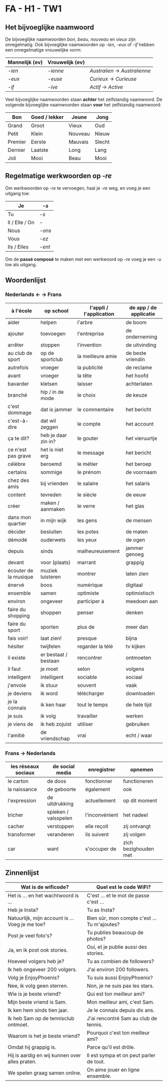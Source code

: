 # FA - H1 - TW1

## Het bijvoeglijke naamwoord

De bijvoeglijke naamwoorden *bon*, *beau*, *nouveau* en *vieux* zijn onregelmatig. Ook bijvoeglijke naamwoorden op *-ien*, *-eux* of *-if* hebben een onregelmatige vrouwelijke vorm:

| **Mannelijk (ev)** | **Vrouwelijk (ev)** |                               |
|--------------------|---------------------|-------------------------------|
| *-ien*             | *-ienne*            | *Australien* → *Australienne* |
| *-eux*             | *-euse*             | *Curieux* → *Curieuse*        |
| *-if*              | *-ive*              | *Actif* → *Active*            |

Veel bijvoeglijke naamwoorden staan **achter** het zelfstandig naamwoord. De volgende bijvoeglijke naamwoorden staan **voor** het zelfstandig naamwoord:

| Bon     | Goed / lekker | Jeune   | Jong   |
|---------|---------------|---------|--------|
| Grand   | Groot         | Vieux   | Oud    |
| Petit   | Klein         | Nouveau | Nieuw  |
| Premier | Eerste        | Mauvais | Slecht |
| Dernier | Laatste       | Long    | Lang   |
| Joli    | Mooi          | Beau    | Mooi   |

## Regelmatige werkwoorden op *-re*

Om werkwoorden op *-re* te vervoegen, haal je *-re* weg, en voeg je een uitgang toe:

| Je             | *-s*   |
|----------------|--------|
| Tu             | *-s*   |
| Il / Elle / On | *-*    |
| Nous           | *-ons* |
| Vous           | *-ez*  |
| Ils / Elles    | *-ent* |

Om de **passé composé** te maken met een werkwoord op *-re* voeg je een *-u* toe als uitgang.

## Woordenlijst

### Nederlands ← → Frans

| à l'école | op school | l'appli / l'application | de app / de applicatie |
|----|----|----|----|
| aider | helpen | l'arbre | de boom |
| ajouter | toevoegen | l'entreprise | de onderneming |
| arrêter | stoppen | l'invention | de uitvinding |
| au club de sport | op de sportclub | la meilleure amie | de beste vriendin |
| autrefois | vroeger | la publicité | de reclame |
| avant | vroeger | la tête | het hoofd |
| bavarder | kletsen | laisser | achterlaten |
| branché | hip / in de mode | le choix | de keuze |
| c'est dommage | dat is jammer | le commentaire | het bericht |
| c'est-à-dire | dat wil zeggen | le compte | het account |
| ça te dit? | heb je daar zin in? | le gouter | het vieruurtje |
| ce n'est pas grave | het is niet erg | le message | het bericht |
| célèbre | beroemd | le métier | het beroep |
| certains | sommige | le prénom | de voornaam |
| chez des amis | bij vrienden | le salaire | het salaris |
| content | tevreden | le siècle | de eeuw |
| créer | maken / aanmaken | le verre | het glas |
| dans mon quartier | in mijn wijk | les gens | de mensen |
| décider | besluiten | les potes | de maten |
| démodé | ouderwets | les yeux | de ogen |
| depuis | sinds | malheureusement | jammer genoeg |
| devant | voor (plaats) | marrant | grappig |
| écouter de la musique | muziek luisteren | montrer | laten zien |
| énervé | boos | numérique | digitaal |
| ensemble | samen | optimiste | optimistisch |
| environ | ongeveer | participer à | meedoen aan |
| faire du shopping | shoppen | penser | denken |
| faire du sport | sporten | plus de | meer dan |
| fais voir! | laat zien! | presque | bijna |
| hésiter | twijfelen | regarder la télé | tv kijken |
| il existe | er bestaat / bestaan | rencontrer | ontmoeten |
| il faut | je moet | selon | volgens |
| intelligent | intelligent | sociable | sociaal |
| j'envoie | ik stuur | souvent | vaak |
| je deviens | ik word | télécharger | downloaden |
| je la connais | ik ken haar | tout le temps | de hele tijd |
| je suis | ik volg | travailler | werken |
| je viens de | ik heb zojuist | utiliser | gebruiken |
| l'amitié | de vriendschap | vrai | echt / waar |

### Frans → Nederlands

| les réseaux sociaux | de social media | enregistrer | opnemen |
|----|----|----|----|
| le carton | de doos | fonctionner | functioneren |
| la naissance | de geboorte | également | ook |
| l'expression | de uitdrukking | actuellement | op dit moment |
| tricher | spieken / valsspelen | l'inconvénient | het nadeel |
| cacher | verstoppen | elle reçoit | zij ontvangt |
| transformer | veranderen | ils suivent | zij volgen |
| car | want | s'occuper de | zich bezighouden met |

## Zinnenlijst

| Wat is de wificode? | Quel est le code WiFi? |
|----|----|
| Het is … en het wachtwoord is … | C'est … et le mot de passe c'est … |
| Heb je Insta? | Tu as Insta? |
| Natuurlijk, mijn account is … Voeg je me toe? | Bien sûr, mon compte c'est … Tu m'ajoutes? |
| Post je veel foto's? | Tu publies beaucoup de photos? |
| Ja, en ik post ook stories. | Oui, et je publie aussi des stories. |
| Hoeveel volgers heb je? | Tu as combien de followers? |
| Ik heb ongeveer 200 volgers. | J'ai environ 200 followers. |
| Volg je EnjoyPhoenis? | Tu suis aussi EnjoyPhoenix? |
| Nee, ik volg geen sterren. | Non, je ne suis pas les stars. |
| Wie is je beste vriend? | Qui est ton meilleur ami? |
| Mijn beste vriend is Sam. | Mon meilleur ami, c'est Sam. |
| Ik ken hem sinds tien jaar. | Je le connais depuis dix ans. |
| Ik heb Sam op de tennisclub ontmoet. | J'ai rencontré Sam au club de tennis. |
| Waarom is het je beste vriend? | Pourquoi c'est ton meilleur ami? |
| Omdat hij grappig is. | Parce qu'il est drôle. |
| Hij is aardig en wij kunnen over alles praten. | Il est sympa et on peut parler de tout. |
| We spelen graag samen online. | On aime jouer en ligne ensemble. |
